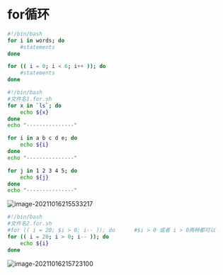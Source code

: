# for循环

```bash
#!/bin/bash
for i in words; do
	#statements
done

for (( i = 0; i < 6; i++ )); do
	#statements
done
```



```bash
#!/bin/bash
#文件名1.for.sh
for x in `ls`; do
    echo ${x}
done
echo "---------------"

for i in a b c d e; do
    echo ${i}
done
echo "---------------"

for j in 1 2 3 4 5; do
    echo ${j}
done
echo "---------------"
```



![image-20211016215533217](C:\Users\lk\AppData\Roaming\Typora\typora-user-images\image-20211016215533217.png)



```bash
#!/bin/bash
#文件名2.for.sh
#for (( i = 20; $i > 0; i-- )); do		#$i > 0 或者 i > 0两种都可以
for (( i = 20; i > 0; i-- )); do
    echo ${i}
done
```



![image-20211016215723100](C:\Users\lk\AppData\Roaming\Typora\typora-user-images\image-20211016215723100.png)

